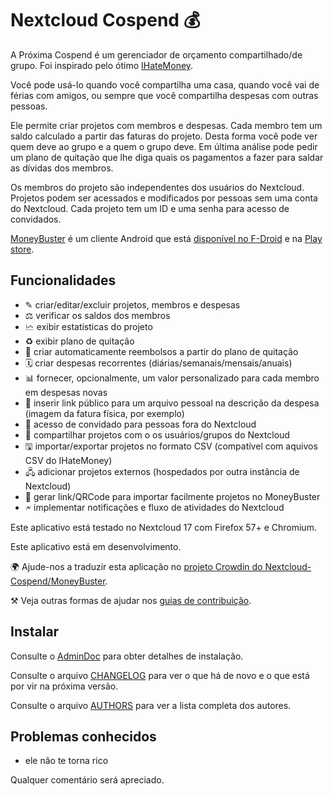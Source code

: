 # Nextcloud Cospend 💰

A Próxima Cospend é um gerenciador de orçamento compartilhado/de grupo. Foi inspirado pelo ótimo [IHateMoney](https://github.com/spiral-project/ihatemoney/).

Você pode usá-lo quando você compartilha uma casa, quando você vai de férias com amigos, ou sempre que você compartilha despesas com outras pessoas.

Ele permite criar projetos com membros e despesas. Cada membro tem um saldo calculado a partir das faturas do projeto. Desta forma você pode ver quem deve ao grupo e a quem o grupo deve. Em última análise pode pedir um plano de quitação que lhe diga quais os pagamentos a fazer para saldar as dívidas dos membros.

Os membros do projeto são independentes dos usuários do Nextcloud. Projetos podem ser acessados e modificados por pessoas sem uma conta do Nextcloud. Cada projeto tem um ID e uma senha para acesso de convidados.

[MoneyBuster](https://gitlab.com/eneiluj/moneybuster) é um cliente Android que está [disponível no F-Droid](https://f-droid.org/packages/net.eneiluj.moneybuster/) e na [Play store](https://play.google.com/store/apps/details?id=net.eneiluj.moneybuster).

## Funcionalidades

* ✎ criar/editar/excluir projetos, membros e despesas
* ⚖ verificar os saldos dos membros
* 🗠 exibir estatísticas do projeto
* ♻ exibir plano de quitação
* 🎇 criar automaticamente reembolsos a partir do plano de quitação
* 🗓 criar despesas recorrentes (diárias/semanais/mensais/anuais)
* 📊 fornecer, opcionalmente, um valor personalizado para cada membro em despesas novas
* 🔗 inserir link público para um arquivo pessoal na descrição da despesa (imagem da fatura física, por exemplo)
* 👩 acesso de convidado para pessoas fora do Nextcloud
* 👫 compartilhar projetos com o os usuários/grupos do Nextcloud
* 🖫 importar/exportar projetos no formato CSV (compatível com aquivos CSV do IHateMoney)
* 🖧 adicionar projetos externos (hospedados por outra instância de Nextcloud)
* 🔗 gerar link/QRCode para importar facilmente projetos no MoneyBuster
* 🗲 implementar notificações e fluxo de atividades do Nextcloud

Este aplicativo está testado no Nextcloud 17 com Firefox 57+ e Chromium.

Este aplicativo está em desenvolvimento.

🌍 Ajude-nos a traduzir esta aplicação no [projeto Crowdin do Nextcloud-Cospend/MoneyBuster](https://crowdin.com/project/moneybuster).

⚒ Veja outras formas de ajudar nos [guias de contribuição](https://gitlab.com/eneiluj/cospend-nc/blob/master/CONTRIBUTING.md).

## Instalar

Consulte o [AdminDoc](https://gitlab.com/eneiluj/cospend-nc/wikis/admindoc) para obter detalhes de instalação.

Consulte o arquivo [CHANGELOG](https://gitlab.com/eneiluj/cospend-nc/blob/master/CHANGELOG.md#change-log) para ver o que há de novo e o que está por vir na próxima versão.

Consulte o arquivo [AUTHORS](https://gitlab.com/eneiluj/cospend-nc/blob/master/AUTHORS.md#authors) para ver a lista completa dos autores.

## Problemas conhecidos

* ele não te torna rico

Qualquer comentário será apreciado.
